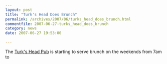 ```yaml
---
layout: post
title: "Turk's Head Does Brunch"
permalink: /archives/2007/06/turks_head_does_brunch.html
commentfile: 2007-06-27-turks_head_does_brunch
category: news
date: 2007-06-27 19:53:00

---
```


The [Turk's Head Pub](https://stmargarets.london/directory/pub/200505231518) is starting to serve brunch on the weekends from 7am to

